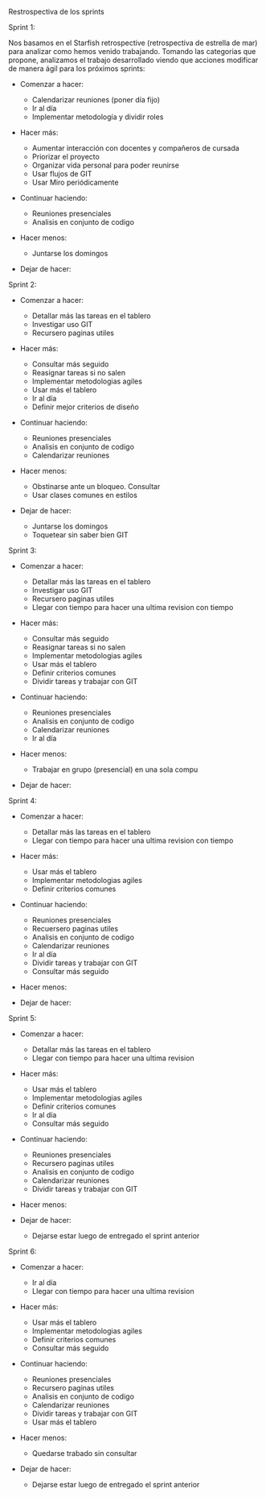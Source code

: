 Restrospectiva de los sprints

Sprint 1:

Nos basamos en el Starfish retrospective (retrospectiva de estrella de mar) para analizar como hemos venido trabajando. Tomando las categorias que propone, analizamos el trabajo desarrollado viendo que acciones modificar de manera ágil para los próximos sprints:

- Comenzar a hacer:
    - Calendarizar reuniones (poner día fijo)
    - Ir al día
    - Implementar metodología y dividir roles

- Hacer más:
    - Aumentar interacción con docentes y compañeros de cursada
    - Priorizar el proyecto
    - Organizar vida personal para poder reunirse
    - Usar flujos de GIT
    - Usar Miro periódicamente

- Continuar haciendo:
    - Reuniones presenciales
    - Analisis en conjunto de codigo

- Hacer menos:
    - Juntarse los domingos
- Dejar de hacer:


Sprint 2:

- Comenzar a hacer:
    - Detallar más las tareas en el tablero
    - Investigar uso GIT
    - Recursero paginas utiles

- Hacer más:
    - Consultar más seguido
    - Reasignar tareas si no salen
    - Implementar metodologias agiles
    - Usar más el tablero
    - Ir al día
    - Definir mejor criterios de diseño

- Continuar haciendo:
    - Reuniones presenciales
    - Analisis en conjunto de codigo
    - Calendarizar reuniones
  
- Hacer menos:
    - Obstinarse ante un bloqueo. Consultar
    - Usar  clases comunes en estilos
 
- Dejar de hacer:
    - Juntarse los domingos
    - Toquetear sin saber bien GIT

Sprint 3:

- Comenzar a hacer:
    - Detallar más las tareas en el tablero
    - Investigar uso GIT
    - Recursero paginas utiles
    - Llegar con tiempo para hacer una ultima revision con tiempo

- Hacer más:
    - Consultar más seguido
    - Reasignar tareas si no salen
    - Implementar metodologias agiles
    - Usar más el tablero
    - Definir criterios comunes
    - Dividir tareas y trabajar con GIT

- Continuar haciendo:
    - Reuniones presenciales
    - Analisis en conjunto de codigo
    - Calendarizar reuniones
    - Ir al día
  
- Hacer menos:
    - Trabajar en grupo (presencial) en una sola compu
 
- Dejar de hacer:

Sprint 4:

- Comenzar a hacer:
    - Detallar más las tareas en el tablero
    - Llegar con tiempo para hacer una ultima revision con tiempo

- Hacer más:
    - Usar más el tablero
    - Implementar metodologias agiles
    - Definir criterios comunes



- Continuar haciendo:
    - Reuniones presenciales
    - Recuersero paginas utiles
    - Analisis en conjunto de codigo
    - Calendarizar reuniones
    - Ir al día
    - Dividir tareas y trabajar con GIT
    - Consultar más seguido
  
- Hacer menos:
 
- Dejar de hacer:


Sprint 5:

- Comenzar a hacer:
    - Detallar más las tareas en el tablero
    - Llegar con tiempo para hacer una ultima revision

- Hacer más:
    - Usar más el tablero
    - Implementar metodologias agiles
    - Definir criterios comunes
    - Ir al día
    - Consultar más seguido

- Continuar haciendo:
    - Reuniones presenciales
    - Recursero paginas utiles
    - Analisis en conjunto de codigo
    - Calendarizar reuniones
    - Dividir tareas y trabajar con GIT
  
- Hacer menos:
 
- Dejar de hacer:
    - Dejarse estar luego de entregado el sprint anterior

Sprint 6:

- Comenzar a hacer:
    - Ir al día
    - Llegar con tiempo para hacer una ultima revision

- Hacer más:
    - Usar más el tablero
    - Implementar metodologias agiles
    - Definir criterios comunes
    - Consultar más seguido

- Continuar haciendo:
    - Reuniones presenciales
    - Recursero paginas utiles
    - Analisis en conjunto de codigo
    - Calendarizar reuniones
    - Dividir tareas y trabajar con GIT
    - Usar más el tablero
  
- Hacer menos:
    - Quedarse trabado sin consultar

- Dejar de hacer:
    - Dejarse estar luego de entregado el sprint anterior